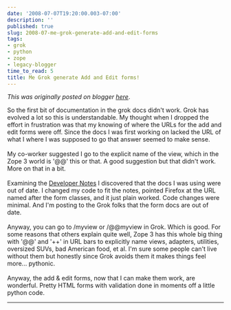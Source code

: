 ```yaml
---
date: '2008-07-07T19:20:00.003-07:00'
description: ''
published: true
slug: 2008-07-me-grok-generate-add-and-edit-forms
tags:
- grok
- python
- zope
- legacy-blogger
time_to_read: 5
title: Me Grok generate Add and Edit forms!
---
```


*This was originally posted on blogger [here](https://pydanny.blogspot.com/2008/07/me-grok-generate-add-and-edit-forms.html)*.

So the first bit of documentation in the grok docs didn't work.  Grok has evolved a lot so this is understandable.  My thought when I dropped the effort in frustration was that my knowing of where the URLs for the add and edit forms were off.  Since the docs I was first working on lacked the URL of what I where I was supposed to go that answer seemed to make sense.<br /><br />My co-worker suggested I go to the explicit name of the view, which in the Zope 3 world is '@@' this or that.  A good suggestion but that didn't work.  More on that in a bit.<br /><br />Examining the <a href="http://grok.zope.org/documentation/developers-notes/">Developer Notes</a> I discovered that the docs I was using were out of date.  I changed my code to fit the notes, pointed Firefox at the URL named after the form classes, and it just plain worked.  Code changes were minimal.  And I'm posting to the Grok folks that the form docs are out of date.<br /><br />Anyway, you can go to /myview or /@@myview in Grok.  Which is good.  For some reasons that others explain quite well, Zope 3 has this whole big thing with '@@' and '++' in URL bars to explicitly name views, adapters, utilities, oversized SUVs, bad American food, et al.   I'm sure some people can't live without them but honestly since Grok avoids them it makes things feel more... pythonic.<br /><br />Anyway, the add &amp; edit forms, now that I can make them work, are wonderful.  Pretty HTML forms with validation done in moments off a little python code.

---

